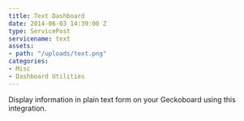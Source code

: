 ```yaml
---
title: Text Dashboard
date: 2014-06-03 14:39:00 Z
type: ServicePost
servicename: text
assets:
- path: "/uploads/text.png"
categories:
- Misc
- Dashboard Utilities
---
```


Display information in plain text form on your Geckoboard using this integration.
